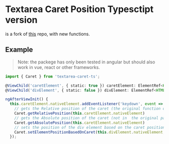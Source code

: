 # Textarea Caret Position Typesctipt version

is a fork of [this](https://github.com/component/textarea-caret-position) repo, with new functions.

## Example
> Note: the packege has only been tested in angular but should also work in vue, react or other frameworks.

```ts
import { Caret } from 'textarea-caret-ts';

@ViewChild('caretElement', { static: true }) caretElement: ElementRef<HTMLInputElement>;
@ViewChild('divElement', { static: false }) divElement: ElementRef<HTMLDivElement>;

ngAfterViewInit() {
  this.caretElement.nativeElement.addEventListener('keydown', event => {
    // gets the Relative position of the caret (the original function only slightly changed).
    Caret.getRelativePosition(this.caretElement.nativeElement)
    // gets the Absolute position of the caret (not in  the original package).
    Caret.getAbsolutePosition(this.caretElement.nativeElement)
    // sets the position of the div element based on the caret position (not in  the original package).
    Caret.setElementPositionBasedOnCaret(this.divElement.nativeElement, this.caretElement.nativeElement, { left: 10, top: 12 });
  });
```